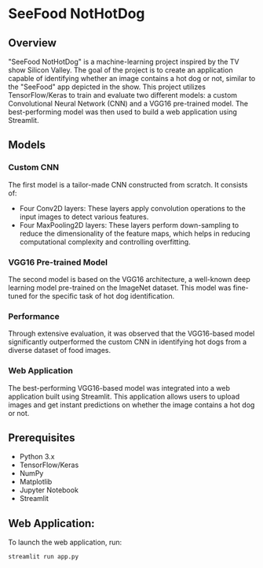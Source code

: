 # SeeFood NotHotDog

## Overview

"SeeFood NotHotDog" is a machine-learning project inspired by the TV show Silicon Valley. The goal of the project is to create an application capable of identifying whether an image contains a hot dog or not, similar to the "SeeFood" app depicted in the show. This project utilizes TensorFlow/Keras to train and evaluate two different models: a custom Convolutional Neural Network (CNN) and a VGG16 pre-trained model. The best-performing model was then used to build a web application using Streamlit.

## Models
### Custom CNN

The first model is a tailor-made CNN constructed from scratch. It consists of:

  - Four Conv2D layers: These layers apply convolution operations to the input images to detect various features.
  - Four MaxPooling2D layers: These layers perform down-sampling to reduce the dimensionality of the feature maps, which helps in reducing computational complexity and controlling overfitting.

### VGG16 Pre-trained Model

The second model is based on the VGG16 architecture, a well-known deep learning model pre-trained on the ImageNet dataset. This model was fine-tuned for the specific task of hot dog identification.

### Performance

Through extensive evaluation, it was observed that the VGG16-based model significantly outperformed the custom CNN in identifying hot dogs from a diverse dataset of food images.


### Web Application

The best-performing VGG16-based model was integrated into a web application built using Streamlit. This application allows users to upload images and get instant predictions on whether the image contains a hot dog or not.

## Prerequisites

  - Python 3.x
  - TensorFlow/Keras
  - NumPy
  - Matplotlib
  - Jupyter Notebook
  - Streamlit

## Web Application: 
To launch the web application, run:

    streamlit run app.py
